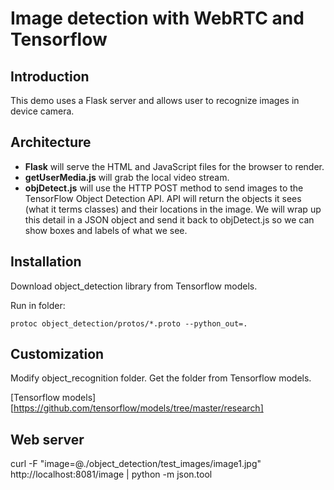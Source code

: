 # Image detection with WebRTC and Tensorflow

## Introduction

This demo uses a Flask server and allows user to recognize images in 
device camera.

## Architecture

 - **Flask** will serve the HTML and JavaScript files for the browser to render. 
 - **getUserMedia.js** will grab the local video stream. 
 - **objDetect.js** will use the HTTP POST method to send images to the 
   TensorFlow Object Detection API. API will return the objects it sees 
   (what it terms classes) and their locations in the image. 
   We will wrap up this detail in a JSON object and send it back to 
   objDetect.js so we can show boxes and labels of what we see.


## Installation

Download object_detection library from Tensorflow models.

Run in folder:

```
protoc object_detection/protos/*.proto --python_out=.
```

## Customization

Modify object_recognition folder.
Get the folder from Tensorflow models.

[Tensorflow models][https://github.com/tensorflow/models/tree/master/research]

## Web server

curl -F "image=@./object_detection/test_images/image1.jpg" http://localhost:8081/image | python -m json.tool
